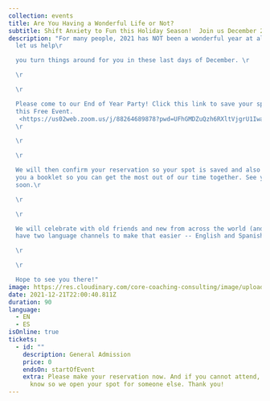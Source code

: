 ```yaml
---
collection: events
title: Are You Having a Wonderful Life or Not?
subtitle: Shift Anxiety to Fun this Holiday Season!  Join us December 21 @ Noon ET
description: "For many people, 2021 has NOT been a wonderful year at all!! So
  let us help\r

  you turn things around for you in these last days of December. \r

  \r

  \r

  Please come to our End of Year Party! Click this link to save your space for
  this Free Event.
   <https://us02web.zoom.us/j/88264689878?pwd=UFhGMDZuQzh6RXltVjgrU1IwazVOZz09>\
  \r

  \r

  \r

  We will then confirm your reservation so your spot is saved and also send
  you a booklet so you can get the most out of our time together. See you very
  soon.\r

  \r

  \r

  We will celebrate with old friends and new from across the world (and we'll
  have two language channels to make that easier -- English and Spanish). \r

  \r

  \r

  Hope to see you there!"
image: https://res.cloudinary.com/core-coaching-consulting/image/upload/v1638623723/Wonderful_Life_qudxqi.png
date: 2021-12-21T22:00:40.811Z
duration: 90
language:
  - EN
  - ES
isOnline: true
tickets:
  - id: ""
    description: General Admission
    price: 0
    endsOn: startOfEvent
    extra: Please make your reservation now. And if you cannot attend, please let us
      know so we open your spot for someone else. Thank you!
---
```

